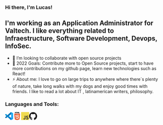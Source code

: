 ### Hi there, I'm Lucas!
## I'm working as an Application Administrator for Valtech. I like everything related to Infraestructure, Software Development, Devops, InfoSec.
- 👯 I’m looking to collaborate with open source projects
- 🥅 2022 Goals: Contribute more to Open Source projects, start to have more contributions on my github page, learn new technologies such as React!
- ⚡ About me: I love to go on large trips to anywhere where there´s plenty of nature, take long walks with my dogs and enjoy good times with friends. I like to read a lot about IT , latinamerican writers, philosophy.

### Languages and Tools:

<img align="left" alt="Visual Studio Code" width="26px" src="https://raw.githubusercontent.com/github/explore/80688e429a7d4ef2fca1e82350fe8e3517d3494d/topics/visual-studio-code/visual-studio-code.png" />
<img align="left" alt="HTML5" width="26px" src="https://raw.githubusercontent.com/github/explore/80688e429a7d4ef2fca1e82350fe8e3517d3494d/topics/html/html.png" />
<img align="left" alt="JavaScript" width="26px" src="https://raw.githubusercontent.com/github/explore/80688e429a7d4ef2fca1e82350fe8e3517d3494d/topics/javascript/javascript.png" />
<img align="left" alt="GitHub" width="26px" src="https://raw.githubusercontent.com/github/explore/78df643247d429f6cc873026c0622819ad797942/topics/github/github.png" />
<br />
<br />

[linkedin]: linkedin.com/in/lucas-criscuolo-54181520a

